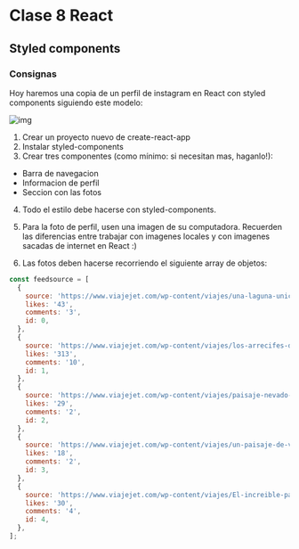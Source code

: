 # Clase 8 React
## Styled components

### Consignas

Hoy haremos una copia de un perfil de instagram en React con styled components siguiendo este modelo:

![img](https://www.robinwieruch.de/static/611b371f42ff49efaad46bc4464f7341/a9a89/stylagram.webp)

1. Crear un proyecto nuevo de create-react-app
2. Instalar styled-components 
3. Crear tres componentes (como mínimo: si necesitan mas, haganlo!): 
  * Barra de navegacion
  * Informacion de perfil
  * Seccion con las fotos
  
4. Todo el estilo debe hacerse con styled-components. 

5. Para la foto de perfil, usen una imagen de su computadora. Recuerden las diferencias entre trabajar con imagenes locales y con imagenes sacadas de internet en React :) 
  
6. Las fotos deben hacerse recorriendo el siguiente array de objetos:

```js
const feedsource = [
  {
    source: 'https://www.viajejet.com/wp-content/viajes/una-laguna-unica-en-jamaica-650x366.jpg',
    likes: '43',
    comments: '3',
    id: 0,
  },
  {
    source: 'https://www.viajejet.com/wp-content/viajes/los-arrecifes-de-coral-de-bunaken-indonesia-650x366.jpg',
    likes: '313',
    comments: '10',
    id: 1,
  },
  {
    source: 'https://www.viajejet.com/wp-content/viajes/paisaje-nevado-en-el-parque-nacional-deogyusan-corea-del-sur-650x366.jpg',
    likes: '29',
    comments: '2',
    id: 2,
  },
  {
    source: 'https://www.viajejet.com/wp-content/viajes/un-paisaje-de-vertigo-en-ronda-malaga-espana-650x366.jpg',
    likes: '18',
    comments: '2',
    id: 3,
  },
  {
    source: 'https://www.viajejet.com/wp-content/viajes/El-increible-paisaje-de-Semuc-Champey-Guatemala-650x366.jpg',
    likes: '30',
    comments: '4',
    id: 4,
  },
];
```

